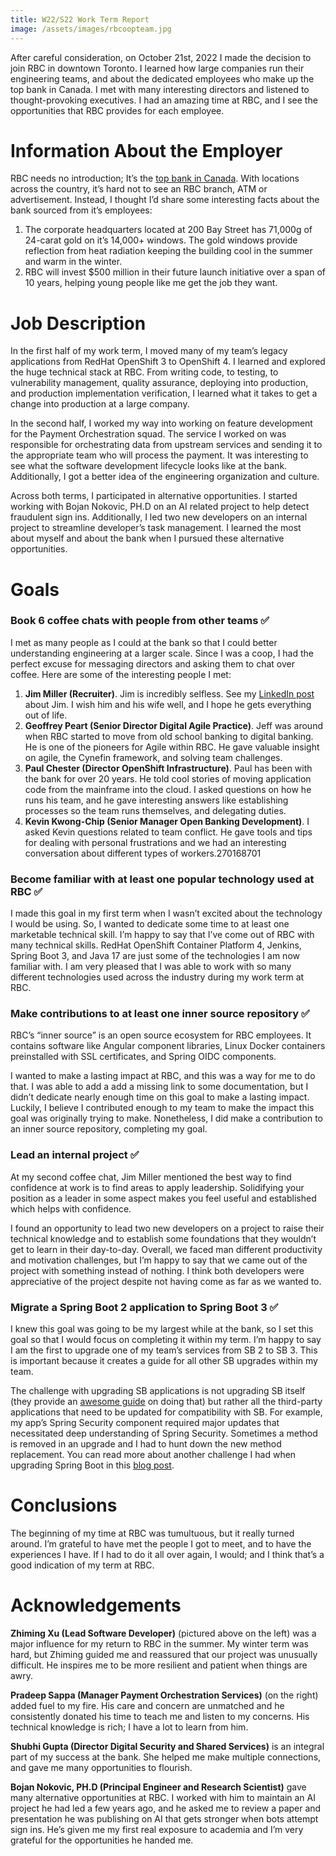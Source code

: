 ```yaml
---
title: W22/S22 Work Term Report
image: /assets/images/rbcoopteam.jpg
---
```


After careful consideration, on October 21st, 2022 I made the decision to join RBC in downtown Toronto. I learned how large companies run their engineering teams, and about the dedicated employees who make up the top bank in Canada. I met with many interesting directors and listened to thought-provoking executives. I had an amazing time at RBC, and I see the opportunities that RBC provides for each employee.

# Information About the Employer

RBC needs no introduction; It’s the [top bank in Canada](https://www.investopedia.com/terms/b/bigfivebanks.asp). With locations across the country, it’s hard not to see an RBC branch, ATM or advertisement. Instead, I thought I’d share some interesting facts about the bank sourced from it’s employees:

1. The corporate headquarters located at 200 Bay Street has 71,000g of 24-carat gold on it’s 14,000+ windows. The gold windows provide reflection from heat radiation keeping the building cool in the summer and warm in the winter.
2. RBC will invest $500 million in their future launch initiative over a span of 10 years, helping young people like me get the job they want.

# Job Description

In the first half of my work term, I moved many of my team’s legacy applications from RedHat OpenShift 3 to OpenShift 4. I learned and explored the huge technical stack at RBC. From writing code, to testing, to vulnerability management, quality assurance, deploying into production, and production implementation verification, I learned what it takes to get a change into production at a large company.

In the second half, I worked my way into working on feature development for the Payment Orchestration squad. The service I worked on was responsible for orchestrating data from upstream services and sending it to the appropriate team who will process the payment. It was interesting to see what the software development lifecycle looks like at the bank. Additionally, I got a better idea of the engineering organization and culture.

Across both terms, I participated in alternative opportunities. I started working with Bojan Nokovic, PH.D on an AI related project to help detect fraudulent sign ins. Additionally, I led two new developers on an internal project to streamline developer’s task management. I learned the most about myself and about the bank when I pursued these alternative opportunities.

# Goals

### Book 6 coffee chats with people from other teams ✅

I met as many people as I could at the bank so that I could better understanding engineering at a larger scale. Since I was a coop, I had the perfect excuse for messaging directors and asking them to chat over coffee. Here are some of the interesting people I met:

1. **Jim Miller (Recruiter)**. Jim is incredibly selfless. See my [LinkedIn post](https://www.linkedin.com/posts/ryansheppardd_shoutout-to-jim-miller-whom-i-met-through-activity-7047312978467061760-sbb-?utm_source=share&utm_medium=member_desktop) about Jim. I wish him and his wife well, and I hope he gets everything out of life.
2. **Geoffrey Peart (Senior Director Digital Agile Practice)**. Jeff was around when RBC started to move from old school banking to digital banking. He is one of the pioneers for Agile within RBC. He gave valuable insight on agile, the Cynefin framework, and solving team challenges.
3. **Paul Chester (Director OpenShift Infrastructure)**. Paul has been with the bank for over 20 years. He told cool stories of moving application code from the mainframe into the cloud. I asked questions on how he runs his team, and he gave interesting answers like establishing processes so the team runs themselves, and delegating duties.
4. **Kevin Kwong-Chip (Senior Manager Open Banking Development)**. I asked Kevin questions related to team conflict. He gave tools and tips for dealing with personal frustrations and we had an interesting conversation about different types of workers.270168701

### Become familiar with at least one popular technology used at RBC ✅

I made this goal in my first term when I wasn’t excited about the technology I would be using. So, I wanted to dedicate some time to at least one marketable technical skill. I’m happy to say that I’ve come out of RBC with many technical skills. RedHat OpenShift Container Platform 4, Jenkins, Spring Boot 3, and Java 17 are just some of the technologies I am now familiar with. I am very pleased that I was able to work with so many different technologies used across the industry during my work term at RBC.

### Make contributions to at least one inner source repository ✅

RBC’s “inner source” is an open source ecosystem for RBC employees. It contains software like Angular component libraries, Linux Docker containers preinstalled with SSL certificates, and Spring OIDC components.

I wanted to make a lasting impact at RBC, and this was a way for me to do that. I was able to add a add a missing link to some documentation, but I didn’t dedicate nearly enough time on this goal to make a lasting impact. Luckily, I believe I contributed enough to my team to make the impact this goal was originally trying to make. Nonetheless, I did make a contribution to an inner source repository, completing my goal.

### Lead an internal project ✅

At my second coffee chat, Jim Miller mentioned the best way to find confidence at work is to find areas to apply leadership. Solidifying your position as a leader in some aspect makes you feel useful and established which helps with confidence.

I found an opportunity to lead two new developers on a project to raise their technical knowledge and to establish some foundations that they wouldn’t get to learn in their day-to-day. Overall, we faced man different productivity and motivation challenges, but I’m happy to say that we came out of the project with something instead of nothing. I think both developers were appreciative of the project despite not having come as far as we wanted to.

### Migrate a Spring Boot 2 application to Spring Boot 3 ✅

I knew this goal was going to be my largest while at the bank, so I set this goal so that I would focus on completing it within my term. I’m happy to say I am the first to upgrade one of my team’s services from SB 2 to SB 3. This is important because it creates a guide for all other SB upgrades within my team.

The challenge with upgrading SB applications is not upgrading SB itself (they provide an [awesome guide](https://github.com/spring-projects/spring-boot/wiki/Spring-Boot-3.0-Release-Notes) on doing that) but rather all the third-party applications that need to be updated for compatibility with SB. For example, my app’s Spring Security component required major updates that necessitated deep understanding of Spring Security. Sometimes a method is removed in an upgrade and I had to hunt down the new method replacement. You can read more about another challenge I had when upgrading Spring Boot in this [blog post](https://ryansheppard.tech/2023/08/02/a-case-study-on-managing-multiple-release-versions.html).

# Conclusions

The beginning of my time at RBC was tumultuous, but it really turned around. I’m grateful to have met the people I got to meet, and to have the experiences I have. If I had to do it all over again, I would; and I think that’s a good indication of my term at RBC.

# Acknowledgements

**Zhiming Xu (Lead Software Developer)** (pictured above on the left) was a major influence for my return to RBC in the summer. My winter term was hard, but Zhiming guided me and reassured that our project was unusually difficult. He inspires me to be more resilient and patient when things are awry.

**Pradeep Sappa (Manager Payment Orchestration Services)** (on the right) added fuel to my fire. His care and concern are unmatched and he consistently donated his time to teach me and listen to my concerns. His technical knowledge is rich; I have a lot to learn from him.

**Shubhi Gupta (Director Digital Security and Shared Services)** is an integral part of my success at the bank. She helped me make multiple connections, and gave me many opportunities to flourish.

**Bojan Nokovic, PH.D (Principal Engineer and Research Scientist)** gave many alternative opportunities at RBC. I worked with him to maintain an AI project he had led a few years ago, and he asked me to review a paper and presentation he was publishing on AI that gets stronger when bots attempt sign ins. He’s given me my first real exposure to academia and I’m very grateful for the opportunities he handed me.